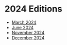 # 2024 Editions

- [March 2024](March2024.md)
- [June 2024](June2024.md)
- [November 2024](November2024.md)
- [December 2024](December2024.md)